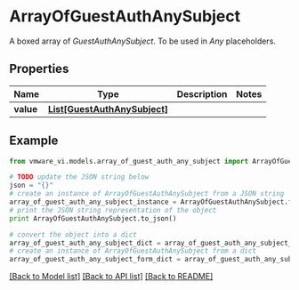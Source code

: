 # ArrayOfGuestAuthAnySubject

A boxed array of *GuestAuthAnySubject*. To be used in *Any* placeholders. 

## Properties
Name | Type | Description | Notes
------------ | ------------- | ------------- | -------------
**value** | [**List[GuestAuthAnySubject]**](GuestAuthAnySubject.md) |  | 

## Example

```python
from vmware_vi.models.array_of_guest_auth_any_subject import ArrayOfGuestAuthAnySubject

# TODO update the JSON string below
json = "{}"
# create an instance of ArrayOfGuestAuthAnySubject from a JSON string
array_of_guest_auth_any_subject_instance = ArrayOfGuestAuthAnySubject.from_json(json)
# print the JSON string representation of the object
print ArrayOfGuestAuthAnySubject.to_json()

# convert the object into a dict
array_of_guest_auth_any_subject_dict = array_of_guest_auth_any_subject_instance.to_dict()
# create an instance of ArrayOfGuestAuthAnySubject from a dict
array_of_guest_auth_any_subject_form_dict = array_of_guest_auth_any_subject.from_dict(array_of_guest_auth_any_subject_dict)
```
[[Back to Model list]](../README.md#documentation-for-models) [[Back to API list]](../README.md#documentation-for-api-endpoints) [[Back to README]](../README.md)


